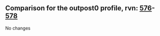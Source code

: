 ## Comparison for the outpost0 profile, rvn: [576](https://github.com/PRO100KatYT/FortniteProfileRevisions/tree/main/profiles/outpost0/576%20outpost0.json)-[578](https://github.com/PRO100KatYT/FortniteProfileRevisions/tree/main/profiles/outpost0/578%20outpost0.json)

No changes
